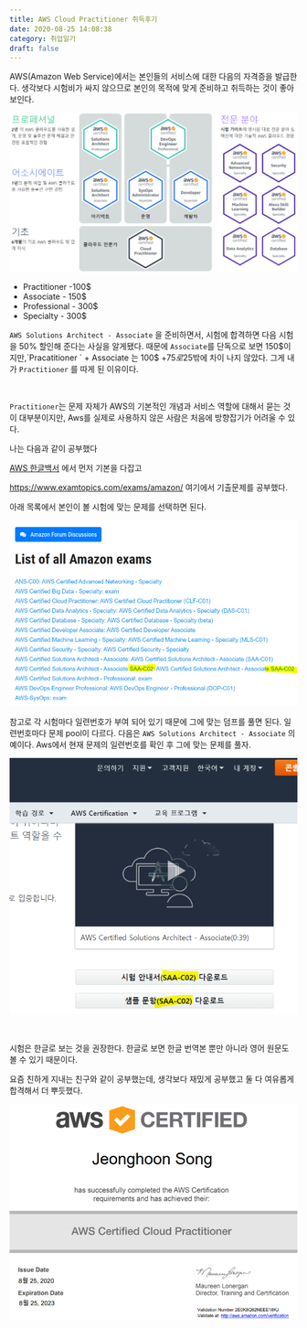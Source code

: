 ```yaml
---
title: AWS Cloud Practitioner 취득후기
date: 2020-08-25 14:08:38
category: 취업일기
draft: false
---
```


AWS(Amazon Web Service)에서는 본인들의 서비스에 대한 다음의 자격증을 발급한다. 생각보다 시험비가 싸지 않으므로 본인의 목적에 맞게 준비하고 취득하는 것이 좋아보인다.



![image-20200826093814179](aws_practitioner.assets/image-20200826093814179.png)

- Practitioner  -100$
- Associate - 150$
- Professional - 300$
- Specialty - 300$

`AWS Solutions Architect - Associate` 을 준비하면서, 시험에 합격하면 다음 시험을 50% 할인해 준다는 사실을 알게됐다.  때문에 `Associate`를 단독으로 보면 150$이지만,`Pracatitioner ` + Associate 는 100$ +75$로 25$밖에 차이 나지 않았다. 그게 내가 `Practitioner` 를 따게 된 이유이다.

<br/>

`Practitioner`는 문제 자체가 AWS의 기본적인 개념과 서비스 역할에 대해서 묻는 것이 대부분이지만, Aws를 실제로 사용하지 않은 사람은  처음에 방향잡기가 어려울 수 있다.

나는 다음과 같이 공부했다

[AWS 한글백서](https://d1.awsstatic.com/whitepapers/ko_KR/aws-overview.pdf) 에서 먼저 기본을 다잡고

https://www.examtopics.com/exams/amazon/ 여기에서 기출문제를 공부했다.

아래 목록에서 본인이 볼 시험에 맞는 문제를 선택하면 된다.

![image-20200826101800389](aws_practitioner.assets/image-20200826101800389.png)

참고로 각 시험마다 일련번호가 부여 되어 있기 때문에 그에 맞는 덤프를 풀면 된다. 일련번호마다 문제 pool이 다르다. 다음은  `AWS Solutions Architect - Associate`  의 예이다. Aws에서 현재 문제의 일련번호를 확인 후 그에 맞는 문제를 풀자.

![image-20200826101439587](aws_practitioner.assets/image-20200826101439587.png)

<br/>

시험은 한글로 보는 것을 권장한다. 한글로 보면 한글 번역본 뿐만 아니라 영어 원문도 볼 수 있기 때문이다.

요즘 친하게 지내는 친구와 같이 공부했는데, 생각보다 재밌게 공부했고 둘 다 여유롭게 합격해서 더 뿌듯했다.

![image-20200826011921910](aws_practitioner.assets/image-20200826011921910.png)


